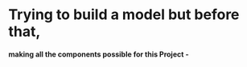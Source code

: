 # Trying to build a model but before that,
#### making all the components possible for this Project -
